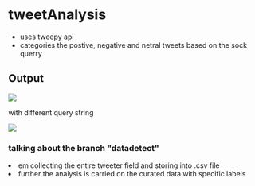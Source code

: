 # tweetAnalysis
<ul>
<li>uses tweepy api</li>
<li>categories the postive, negative and netral tweets based on the sock querry</li>
</ul>
<h2>Output</h2>
<img src="https://user-images.githubusercontent.com/17350312/32695141-83801d82-c779-11e7-978e-0c38dfec0d8b.png">
<p>with different query string</p>
<img src="https://user-images.githubusercontent.com/17350312/32695341-f0046396-c77e-11e7-95d3-02f63304d4f5.png">
<h3>talking about the branch "datadetect"</h3>
<li> em collecting the entire tweeter field and storing into .csv file </li>
<li> further the analysis is carried on the curated data with specific labels </li>
